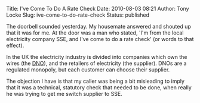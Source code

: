 Title: I've Come To Do A Rate Check
Date: 2010-08-03 08:21
Author: Tony Locke
Slug: ive-come-to-do-rate-check
Status: published

The doorbell sounded yesterday. My housemate answered and shouted up that it was for me. At the door was a man who stated, 'I'm from the local electricity company SSE, and I've come to do a rate check' (or words to that effect).

In the UK the electricity industry is divided into companies which own the wires (the [DNO](http://en.wikipedia.org/wiki/Distribution_network_operator)), and the retailers of electricity (the supplier). DNOs are a regulated monopoly, but each customer can choose their supplier.

The objection I have is that my caller was being a bit misleading to imply that it was a technical, statutory check that needed to be done, when really he was trying to get me switch supplier to SSE.
